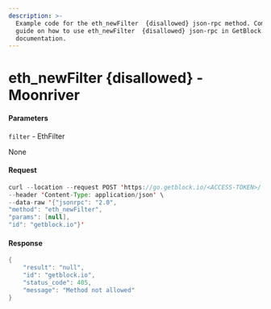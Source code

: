```yaml
---
description: >-
  Example code for the eth_newFilter  {disallowed} json-rpc method. Сomplete
  guide on how to use eth_newFilter  {disallowed} json-rpc in GetBlock.io Web3
  documentation.
---
```


# eth\_newFilter {disallowed} - Moonriver

#### Parameters

`filter` - EthFilter

None

#### Request

```java
curl --location --request POST 'https://go.getblock.io/<ACCESS-TOKEN>/' \
--header 'Content-Type: application/json' \
--data-raw '{"jsonrpc": "2.0",
"method": "eth_newFilter",
"params": [null],
"id": "getblock.io"}'
```

#### Response

```java
{
    "result": "null",
    "id": "getblock.io",
    "status_code": 405,
    "message": "Method not allowed"
}
```
